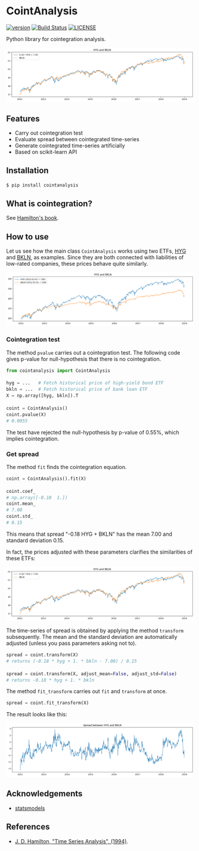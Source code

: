 # CointAnalysis

[![version](https://img.shields.io/pypi/v/cointanalysis.svg)](https://pypi.org/project/cointanalysis/)
[![Build Status](https://travis-ci.com/simaki/cointanalysis.svg?branch=master)](https://travis-ci.com/simaki/cointanalysis)
[![LICENSE](https://img.shields.io/github/license/simaki/cointanalysis)](LICENSE)

Python library for cointegration analysis.

![hyg-bkln-adjust](./sample/hyg-bkln-adjust.png)

## Features

- Carry out cointegration test
- Evaluate spread between cointegrated time-series
- Generate cointegrated time-series artificially
- Based on scikit-learn API

## Installation

```sh
$ pip install cointanalysis
```

## What is cointegration?

See [Hamilton's book][hamilton].

## How to use

Let us see how the main class `CointAnalysis` works using two ETFs, [HYG][hyg] and [BKLN][bkln], as examples.
Since they are both connected with liabilities of low-rated companies, these prices behave quite similarly.

![hyg-bkln](./sample/hyg-bkln.png)

### Cointegration test

The method `pvalue` carries out a cointegration test.
The following code gives p-value for null-hypothesis that there is no cointegration.

```python
from cointanalysis import CointAnalysis

hyg = ...   # Fetch historical price of high-yield bond ETF
bkln = ...  # Fetch historical price of bank loan ETF
X = np.array([hyg, bkln]).T

coint = CointAnalysis()
coint.pvalue(X)
# 0.0055
```

The test have rejected the null-hypothesis by p-value of 0.55%, which implies cointegration.

[hyg]: https://www.bloomberg.com/quote/HYG:US
[bkln]: https://www.bloomberg.com/quote/BKLN:US

### Get spread

The method `fit` finds the cointegration equation.

```python
coint = CointAnalysis().fit(X)

coint.coef_
# np.array([-0.18  1.])
coint.mean_
# 7.00
coint.std_
# 0.15
```

This means that spread "-0.18 HYG + BKLN" has the mean 7.00 and standard deviation 0.15.

In fact, the prices adjusted with these parameters clarifies the similarities of these ETFs:

![hyg-bkln-adjust](./sample/hyg-bkln-adjust.png)

The time-series of spread is obtained by applying the method `transform` subsequently.
The mean and the standard deviation are automatically adjusted (unless you pass parameters asking not to).

```python
spread = coint.transform(X)
# returns (-0.18 * hyg + 1. * bkln - 7.00) / 0.15

spread = coint.transform(X, adjust_mean=False, adjust_std=False)
# returns -0.18 * hyg + 1. * bkln
```

The method `fit_transform` carries out `fit` and `transform` at once.

```python
spread = coint.fit_transform(X)
```

The result looks like this:

![hyg-bkln-spread](./sample/hyg-bkln-spread.png)

## Acknowledgements

- [statsmodels](https://www.statsmodels.org/)

## References

- [J. D. Hamilton, "Time Series Analysis", (1994)][hamilton].

[hamilton]: https://press.princeton.edu/books/hardcover/9780691042893/time-series-analysis
[statsmodels-aeg]: https://www.statsmodels.org/stable/generated/statsmodels.tsa.stattools.coint.html
